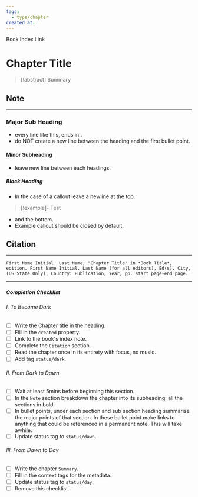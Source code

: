 ```yaml
---
tags:
  - type/chapter
created at:
---
```

Book Index Link
# Chapter Title

> [!abstract] Summary
## Note
---
### Major Sub Heading
- every line like this, ends in .
- do NOT create a new line between the heading and the first bullet point.
#### Minor Subheading
- leave new line between each headings.
##### Block Heading
- In the case of a callout leave a newline at the top.

> [!example]- Test

- and the bottom.
- Example callout should be closed by default.
## Citation
---
```
First Name Initial. Last Name, "Chapter Title" in *Book Title*, edition. First Name Initial. Last Name (for all editors), Ed(s). City, (US State Only), Country: Publication, Year, pp. start page-end page.
```
---
##### Completion Checklist
###### I. To Become Dark
- [ ] Write the Chapter title in the heading.
- [ ] Fill in the `created` property.
- [ ] Link to the book's index note.
- [ ] Complete the `Citation` section.
- [ ] Read the chapter once in its entirety with focus, no music.
- [ ] Add tag `status/dark`.
###### II. From Dark to Dawn
- [ ] Wait at least 5mins before beginning this section.
- [ ] In the `Note` section breakdown the chapter into its subheading: all the sections in bold.
- [ ] In bullet points, under each section and sub section heading summarise the major points of that section. In these bullet point make links to anything that could be referenced in a permanent note. This will take awhile.
- [ ] Update status tag to `status/dawn`.
###### III. From Dawn to Day
- [ ] Write the chapter `Summary`.
- [ ] Fill in the context tags for the metadata.
- [ ] Update status tag to `status/day`.
- [ ] Remove this checklist.
